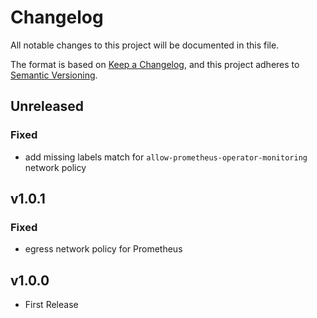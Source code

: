 # Changelog

All notable changes to this project will be documented in this file.

The format is based on [Keep a Changelog](https://keepachangelog.com/en/1.0.0/),
and this project adheres to [Semantic Versioning](https://semver.org/spec/v2.0.0.html).

## Unreleased

### Fixed

- add missing labels match for `allow-prometheus-operator-monitoring` network policy

## v1.0.1

### Fixed

- egress network policy for Prometheus

## v1.0.0

- First Release
